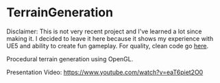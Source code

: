 # TerrainGeneration

Disclaimer: This is not very recent project and I've learned a lot since making it. I decided to leave it here because it shows my experience with UE5 and ability to create fun gameplay. For quality, clean code go [here](https://github.com/antoniwidelski/3DModelViewer).

Procedural terrain generation using OpenGL.

Presentation Video: https://www.youtube.com/watch?v=eaT6piet2O0

